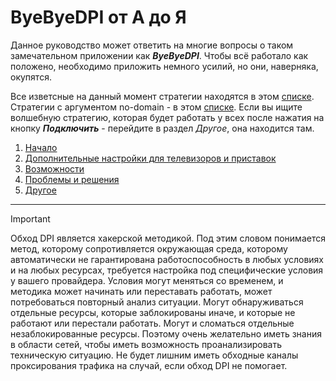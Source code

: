 # ByeByeDPI от А до Я

Данное руководство может ответить на многие вопросы о таком замечательном приложении как ***ByeByeDPI***. Чтобы всё работало как положено, необходимо приложить немного усилий, но они, наверняка, окупятся.

Все изветсные на данный момент стратегии находятся в этом [списке](ALL.TXT). Стратегии с аргументом no-domain - в этом [списке](no_domain.txt).
Если вы ищите волшебную стратегию, которая будет работать у всех после нажатия на кнопку ***Подключить*** - перейдите в раздел *Другое*, она находится там.

1. [Начало](start.md)
2. [Дополнительные настройки для телевизоров и приставок](tv.md)
3. [Возможности](features.md)
4. [Проблемы и решения](problems.md)
5. [Другое](others.md)

---

> [!IMPORTANT]
> Обход DPI является хакерской методикой. Под этим словом понимается метод, которому сопротивляется окружающая среда, которому автоматически не гарантирована работоспособность в любых условиях и на любых ресурсах, требуется настройка под специфические условия у вашего провайдера. Условия могут меняться со временем, и методика может начинать или переставать работать, может потребоваться повторный анализ ситуации. Могут обнаруживаться отдельные ресурсы, которые заблокированы иначе, и которые не работают или перестали работать. Могут и сломаться отдельные незаблокированные ресурсы. Поэтому очень желательно иметь знания в области сетей, чтобы иметь возможность проанализировать техническую ситуацию. Не будет лишним иметь обходные каналы проксирования трафика на случай, если обход DPI не помогает.

